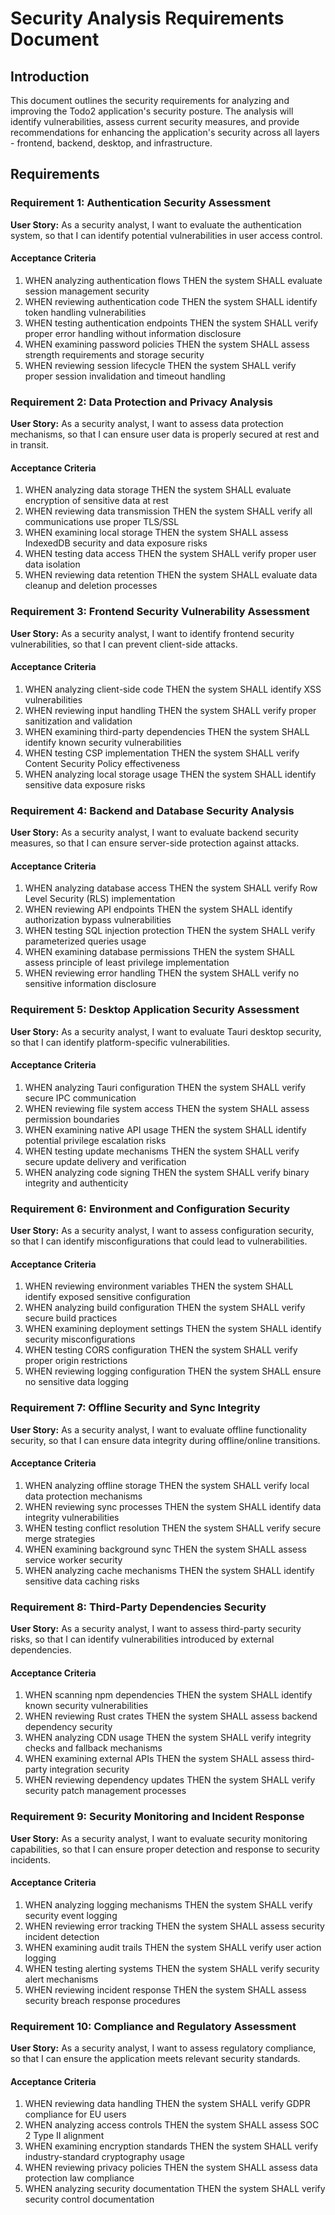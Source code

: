 # Security Analysis Requirements Document

## Introduction

This document outlines the security requirements for analyzing and improving the Todo2 application's security posture. The analysis will identify vulnerabilities, assess current security measures, and provide recommendations for enhancing the application's security across all layers - frontend, backend, desktop, and infrastructure.

## Requirements

### Requirement 1: Authentication Security Assessment

**User Story:** As a security analyst, I want to evaluate the authentication system, so that I can identify potential vulnerabilities in user access control.

#### Acceptance Criteria

1. WHEN analyzing authentication flows THEN the system SHALL evaluate session management security
2. WHEN reviewing authentication code THEN the system SHALL identify token handling vulnerabilities
3. WHEN testing authentication endpoints THEN the system SHALL verify proper error handling without information disclosure
4. WHEN examining password policies THEN the system SHALL assess strength requirements and storage security
5. WHEN reviewing session lifecycle THEN the system SHALL verify proper session invalidation and timeout handling

### Requirement 2: Data Protection and Privacy Analysis

**User Story:** As a security analyst, I want to assess data protection mechanisms, so that I can ensure user data is properly secured at rest and in transit.

#### Acceptance Criteria

1. WHEN analyzing data storage THEN the system SHALL evaluate encryption of sensitive data at rest
2. WHEN reviewing data transmission THEN the system SHALL verify all communications use proper TLS/SSL
3. WHEN examining local storage THEN the system SHALL assess IndexedDB security and data exposure risks
4. WHEN testing data access THEN the system SHALL verify proper user data isolation
5. WHEN reviewing data retention THEN the system SHALL evaluate data cleanup and deletion processes

### Requirement 3: Frontend Security Vulnerability Assessment

**User Story:** As a security analyst, I want to identify frontend security vulnerabilities, so that I can prevent client-side attacks.

#### Acceptance Criteria

1. WHEN analyzing client-side code THEN the system SHALL identify XSS vulnerabilities
2. WHEN reviewing input handling THEN the system SHALL verify proper sanitization and validation
3. WHEN examining third-party dependencies THEN the system SHALL identify known security vulnerabilities
4. WHEN testing CSP implementation THEN the system SHALL verify Content Security Policy effectiveness
5. WHEN analyzing local storage usage THEN the system SHALL identify sensitive data exposure risks

### Requirement 4: Backend and Database Security Analysis

**User Story:** As a security analyst, I want to evaluate backend security measures, so that I can ensure server-side protection against attacks.

#### Acceptance Criteria

1. WHEN analyzing database access THEN the system SHALL verify Row Level Security (RLS) implementation
2. WHEN reviewing API endpoints THEN the system SHALL identify authorization bypass vulnerabilities
3. WHEN testing SQL injection protection THEN the system SHALL verify parameterized queries usage
4. WHEN examining database permissions THEN the system SHALL assess principle of least privilege implementation
5. WHEN reviewing error handling THEN the system SHALL verify no sensitive information disclosure

### Requirement 5: Desktop Application Security Assessment

**User Story:** As a security analyst, I want to evaluate Tauri desktop security, so that I can identify platform-specific vulnerabilities.

#### Acceptance Criteria

1. WHEN analyzing Tauri configuration THEN the system SHALL verify secure IPC communication
2. WHEN reviewing file system access THEN the system SHALL assess permission boundaries
3. WHEN examining native API usage THEN the system SHALL identify potential privilege escalation risks
4. WHEN testing update mechanisms THEN the system SHALL verify secure update delivery and verification
5. WHEN analyzing code signing THEN the system SHALL verify binary integrity and authenticity

### Requirement 6: Environment and Configuration Security

**User Story:** As a security analyst, I want to assess configuration security, so that I can identify misconfigurations that could lead to vulnerabilities.

#### Acceptance Criteria

1. WHEN reviewing environment variables THEN the system SHALL identify exposed sensitive configuration
2. WHEN analyzing build configuration THEN the system SHALL verify secure build practices
3. WHEN examining deployment settings THEN the system SHALL identify security misconfigurations
4. WHEN testing CORS configuration THEN the system SHALL verify proper origin restrictions
5. WHEN reviewing logging configuration THEN the system SHALL ensure no sensitive data logging

### Requirement 7: Offline Security and Sync Integrity

**User Story:** As a security analyst, I want to evaluate offline functionality security, so that I can ensure data integrity during offline/online transitions.

#### Acceptance Criteria

1. WHEN analyzing offline storage THEN the system SHALL verify local data protection mechanisms
2. WHEN reviewing sync processes THEN the system SHALL identify data integrity vulnerabilities
3. WHEN testing conflict resolution THEN the system SHALL verify secure merge strategies
4. WHEN examining background sync THEN the system SHALL assess service worker security
5. WHEN analyzing cache mechanisms THEN the system SHALL identify sensitive data caching risks

### Requirement 8: Third-Party Dependencies Security

**User Story:** As a security analyst, I want to assess third-party security risks, so that I can identify vulnerabilities introduced by external dependencies.

#### Acceptance Criteria

1. WHEN scanning npm dependencies THEN the system SHALL identify known security vulnerabilities
2. WHEN reviewing Rust crates THEN the system SHALL assess backend dependency security
3. WHEN analyzing CDN usage THEN the system SHALL verify integrity checks and fallback mechanisms
4. WHEN examining external APIs THEN the system SHALL assess third-party integration security
5. WHEN reviewing dependency updates THEN the system SHALL verify security patch management processes

### Requirement 9: Security Monitoring and Incident Response

**User Story:** As a security analyst, I want to evaluate security monitoring capabilities, so that I can ensure proper detection and response to security incidents.

#### Acceptance Criteria

1. WHEN analyzing logging mechanisms THEN the system SHALL verify security event logging
2. WHEN reviewing error tracking THEN the system SHALL assess security incident detection
3. WHEN examining audit trails THEN the system SHALL verify user action logging
4. WHEN testing alerting systems THEN the system SHALL verify security alert mechanisms
5. WHEN reviewing incident response THEN the system SHALL assess security breach response procedures

### Requirement 10: Compliance and Regulatory Assessment

**User Story:** As a security analyst, I want to assess regulatory compliance, so that I can ensure the application meets relevant security standards.

#### Acceptance Criteria

1. WHEN reviewing data handling THEN the system SHALL verify GDPR compliance for EU users
2. WHEN analyzing access controls THEN the system SHALL assess SOC 2 Type II alignment
3. WHEN examining encryption standards THEN the system SHALL verify industry-standard cryptography usage
4. WHEN reviewing privacy policies THEN the system SHALL assess data protection law compliance
5. WHEN analyzing security documentation THEN the system SHALL verify security control documentation